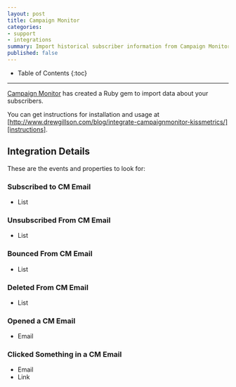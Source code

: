 ```yaml
---
layout: post
title: Campaign Monitor
categories:
- support
- integrations
summary: Import historical subscriber information from Campaign Monitor into KISSmetrics.
published: false
---
```

* Table of Contents
{:toc}
* * *

[Campaign Monitor][campaign-monitor] has created a Ruby gem to import data about your subscribers.

You can get instructions for installation and usage at [http://www.drewgillson.com/blog/integrate-campaignmonitor-kissmetrics/][instructions].

## Integration Details

These are the events and properties to look for:

### Subscribed to CM Email

* List

### Unsubscribed From CM Email

* List

### Bounced From CM Email

* List

### Deleted From CM Email

* List

### Opened a CM Email

* Email

### Clicked Something in a CM Email

* Email
* Link


[campaign-monitor]: http://www.campaignmonitor.com/integrations/kissmetrics-ruby-gem
[instructions]: http://www.drewgillson.com/blog/integrate-campaignmonitor-kissmetrics/
